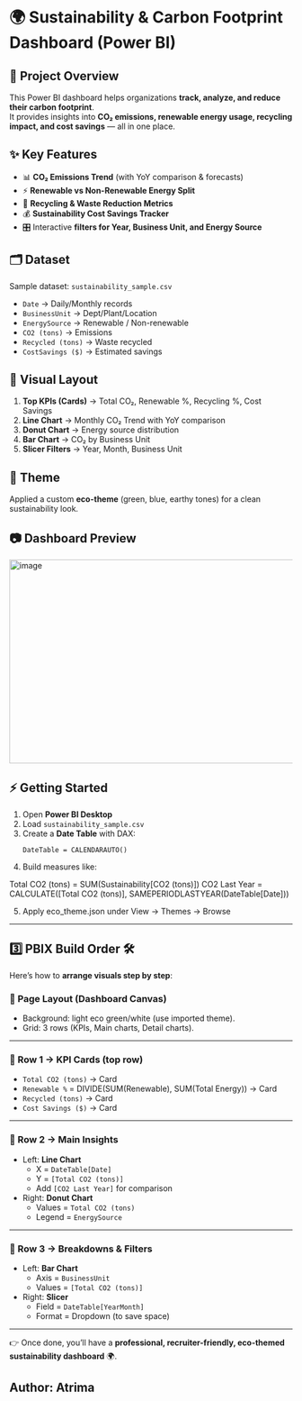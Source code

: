 # 🌍 Sustainability & Carbon Footprint Dashboard (Power BI)

## 📌 Project Overview
This Power BI dashboard helps organizations **track, analyze, and reduce their carbon footprint**.  
It provides insights into **CO₂ emissions, renewable energy usage, recycling impact, and cost savings** — all in one place.  

## ✨ Key Features
- 📊 **CO₂ Emissions Trend** (with YoY comparison & forecasts)  
- ⚡ **Renewable vs Non-Renewable Energy Split**  
- 🔄 **Recycling & Waste Reduction Metrics**  
- 💰 **Sustainability Cost Savings Tracker**  
- 🎛️ Interactive **filters for Year, Business Unit, and Energy Source**  

## 🗂️ Dataset
Sample dataset: `sustainability_sample.csv`  
- `Date` → Daily/Monthly records  
- `BusinessUnit` → Dept/Plant/Location  
- `EnergySource` → Renewable / Non-renewable  
- `CO2 (tons)` → Emissions  
- `Recycled (tons)` → Waste recycled  
- `CostSavings ($)` → Estimated savings  

## 🚀 Visual Layout
1. **Top KPIs (Cards)** → Total CO₂, Renewable %, Recycling %, Cost Savings  
2. **Line Chart** → Monthly CO₂ Trend with YoY comparison  
3. **Donut Chart** → Energy source distribution  
4. **Bar Chart** → CO₂ by Business Unit  
5. **Slicer Filters** → Year, Month, Business Unit  

## 🎨 Theme
Applied a custom **eco-theme** (green, blue, earthy tones) for a clean sustainability look.  

## 📷 Dashboard Preview

<img width="643" height="362" alt="image" src="https://github.com/user-attachments/assets/252eb49c-204d-41c1-8891-9d1fe7c396bc" />


## ⚡ Getting Started
1. Open **Power BI Desktop**  
2. Load `sustainability_sample.csv`  
3. Create a **Date Table** with DAX:  
   ```DAX
   DateTable = CALENDARAUTO()
4. Build measures like:

Total CO2 (tons) = SUM(Sustainability[CO2 (tons)])
CO2 Last Year = CALCULATE([Total CO2 (tons)], SAMEPERIODLASTYEAR(DateTable[Date]))

5. Apply eco_theme.json under View → Themes → Browse


---

## 3️⃣ PBIX Build Order 🛠️

Here’s how to **arrange visuals step by step**:

### 🔹 Page Layout (Dashboard Canvas)
- Background: light eco green/white (use imported theme).
- Grid: 3 rows (KPIs, Main charts, Detail charts).

---

### 🔸 Row 1 → **KPI Cards (top row)**
- `Total CO2 (tons)` → Card
- `Renewable %` = DIVIDE(SUM(Renewable), SUM(Total Energy)) → Card
- `Recycled (tons)` → Card
- `Cost Savings ($)` → Card

---

### 🔸 Row 2 → **Main Insights**
- Left: **Line Chart**  
  - X = `DateTable[Date]`  
  - Y = `[Total CO2 (tons)]`  
  - Add `[CO2 Last Year]` for comparison  
- Right: **Donut Chart**  
  - Values = `Total CO2 (tons)`  
  - Legend = `EnergySource`  

---

### 🔸 Row 3 → **Breakdowns & Filters**
- Left: **Bar Chart**  
  - Axis = `BusinessUnit`  
  - Values = `[Total CO2 (tons)]`  
- Right: **Slicer**  
  - Field = `DateTable[YearMonth]`  
  - Format = Dropdown (to save space)  

---

👉 Once done, you’ll have a **professional, recruiter-friendly, eco-themed sustainability dashboard** 🌍.

## Author: Atrima

